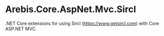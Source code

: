 Arebis.Core.AspNet.Mvc.Sircl
============================

.NET Core extensions for using Sircl (https://www.getsircl.com) with Core ASP.NET MVC.

